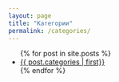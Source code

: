 ```yaml
---
layout: page
title: "Категории"
permalink: /categories/
---
```


<ul>
{% for post in site.posts %}
  <li><a href="{{ post.url | relative_url}}">{{ post.categories | first}}</a></li>
{% endfor %}